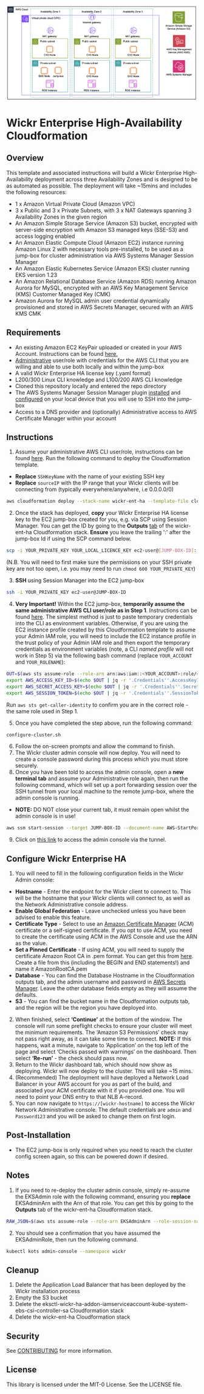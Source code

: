 ![architecture](/images/archtecture2.png?raw=true)

# Wickr Enterprise High-Availability Cloudformation


## Overview

This template and associated instructions will build a Wickr Enterprise High-Availability deployment across three Availability Zones and is designed to be as automated as possible. The deployment will take ~15mins and includes the following resources:

- 1 x Amazon Virtual Private Cloud (Amazon VPC)
- 3 x Public and 3 x Private Subnets, with 3 x NAT Gateways spanning 3 Availability Zones in the given region
- An Amazon Simple Storage Service (Amazon S3) bucket, encrypted with server-side encryption with Amazon S3 managed keys (SSE-S3) and access logging enabled
- An Amazon Elastic Compute Cloud (Amazon EC2) instance running Amazon Linux 2 with necessary tools pre-installed, to be used as a jump-box for cluster administration via AWS Systems Manager Session Manager
- An Amazon Elastic Kubernetes Service (Amazon EKS) cluster running EKS version 1.23
- An Amazon Relational Database Service (Amazon RDS) running Amazon Aurora for MySQL, encrypted with an AWS Key Management Service (KMS) Customer Managed Key (CMK)
- Amazon Aurora for MySQL admin user credential dynamically provisioned and stored in AWS Secrets Manager, secured with an AWS KMS CMK

## Requirements

- An existing Amazon EC2 KeyPair uploaded or created in your AWS Account. Instructions can be found [here.](https://docs.aws.amazon.com/AWSEC2/latest/UserGuide/ec2-key-pairs.html)
- [Administrative](https://docs.aws.amazon.com/IAM/latest/UserGuide/access_policies_job-functions.html#jf_administrator) user/role with credentials for the AWS CLI that you are willing and able to use both locally and within the jump-box
- A valid Wickr Enterprise HA license key (.yaml format)
- L200/300 Linux CLI knowledge and L100/200 AWS CLI knowledge
- Cloned this repository locally and entered the repo directory
- The AWS Systems Manager Session Manager plugin [installed](https://docs.aws.amazon.com/systems-manager/latest/userguide/session-manager-working-with-install-plugin.html) and [configured](https://docs.aws.amazon.com/systems-manager/latest/userguide/session-manager-getting-started-enable-ssh-connections.html#ssh-connections-enable) on your local device that you will use to SSH into the jump-box
- Access to a DNS provider and (optionally) Administrative access to AWS Certificate Manager within your account

## Instructions

1. Assume your administrative AWS CLI user/role, instructions can be found [here](https://docs.aws.amazon.com/cli/latest/userguide/getting-started-quickstart.html). Run the following command to deploy the Cloudformation template. 
- **Replace** `SSHKeyName` with the name of your existing SSH key
- **Replace** `sourceIP` with the IP range that your Wickr clients will be connecting from (typically everywhere/anywhere, i.e 0.0.0.0/0)
```bash
aws cloudformation deploy --stack-name wickr-ent-ha --template-file cloudformation.yaml --parameter-overrides SSHKeyName=key sourceIP=10.0.0.0/0 --capabilities CAPABILITY_NAMED_IAM
```
2. Once the stack has deployed, **copy** your Wickr Enterprise HA license key to the EC2 jump-box created for you, e.g. via SCP using Session Manager. You can get the ID by going to the **Outputs** [tab](https://eu-west-2.console.aws.amazon.com/cloudformation) of the wickr-ent-ha Cloudformation stack. **Ensure** you leave the trailing ':' after the jump-box Id if using the SCP command below.
```bash
scp -i YOUR_PRIVATE_KEY YOUR_LOCAL_LICENCE_KEY ec2-user@[JUMP-BOX-ID]:
```
(N.B. You will need to first make sure the permissions on your SSH private key are not too open, i.e. you may need to run `chmod 600 YOUR_PRIVATE_KEY`)

3. **SSH** using Session Manager into the EC2 jump-box
```bash
ssh -i YOUR_PRIVATE_KEY ec2-user@JUMP-BOX-ID
```

4. **Very Important!** 
Within the EC2 jump-box, **temporarily assume the same administrative AWS CLI user/role as in Step 1**. Instructions can be found [here](https://docs.aws.amazon.com/cli/latest/userguide/getting-started-quickstart.html). 
The simplest method is just to paste temporary credentials into the CLI as environment variables.
Otherwise, if you are using the EC2 instance profile created by this Cloudformation template to assume your Admin IAM role, you will need to include the EC2 instance profile in the trust policy of your Admin IAM role and then export the temporary credentials as environment variables (note, a CLI _named profile_ will not work in Step 5) via the following bash command
(replace `YOUR_ACCOUNT` and `YOUR_ROLENAME`):
```bash
OUT=$(aws sts assume-role --role-arn arn:aws:iam::<YOUR_ACCOUNT>:role/<YOUR_ROLENAME> --role-session-name jump-box);\
export AWS_ACCESS_KEY_ID=$(echo $OUT | jq -r '.Credentials''.AccessKeyId');\
export AWS_SECRET_ACCESS_KEY=$(echo $OUT | jq -r '.Credentials''.SecretAccessKey');\
export AWS_SESSION_TOKEN=$(echo $OUT | jq -r '.Credentials''.SessionToken');
```
Run `aws sts get-caller-identity` to confirm you are in the correct role - the same role used in Step 1.

5. Once you have completed the step above, run the following command:
```bash
configure-cluster.sh
```
6. Follow the on-screen prompts and allow the command to finish.
7. The Wickr cluster admin console will now deploy. You will need to create a console password during this process which you must store securely.
8. Once you have been told to access the admin console, open a **new terminal tab** and assume your Administrative role again, then run the following command,
which will set up a port forwarding session over the SSH tunnel from your local machine to the remote jump-box, where the admin console is running.
- **NOTE:** DO NOT close your current tab, it must remain open whilst the admin console is in use!

```bash
aws ssm start-session --target JUMP-BOX-ID --document-name AWS-StartPortForwardingSession --parameters '{"portNumber":["8800"], "localPortNumber":["8800"]}'
```
9. Click on [this link](http://localhost:8800) to access the admin console via the tunnel.

## Configure Wickr Enterprise HA

1. You will need to fill in the following configuration fields in the Wickr Admin console:

* **Hostname** - Enter the endpoint for the Wickr client to connect to. This will be the hostname that your Wickr clients will connect to, as well as the Network Administrative console address.
* **Enable Global Federation** - Leave unchecked unless you have been advised to enable this feature.
* **Certificate Type** - Select to use an [Amazon Certificate Manager](https://console.aws.amazon.com/acm) (ACM) certificate or a self-signed certificate. If you opt to use ACM, you need to create the certificate using ACM in the AWS Console and use the ARN as the value. 
* **Set a Pinned Certificate** - If using ACM, you will need to supply the certificate Amazon Root CA in .pem format. You can get this from [here](https://www.amazontrust.com/repository/AmazonRootCA1.pem). Create a file from this (including the BEGIN and END statements!) and name it AmazonRootCA.pem
* **Database** - You can find the Database Hostname in the Cloudformation outputs tab, and the admin username and password in [AWS Secrets Manager](https://console.aws.amazon.com/secretsmanager/). Leave the other database fields empty as they will assume the defaults. 
* **S3** - You can find the bucket name in the Cloudformation outputs tab, and the region will be the region you have deployed into.

2. When finished, select **‘Continue’** at the bottom of the window. The console will run some preflight checks to ensure your cluster will meet the minimum requirements. The ‘Amazon S3 Permissions’ check may not pass right away, as it can take some time to connect. **NOTE:** If this happens, wait a minute, navigate to ‘Application’ on the top left of the page and select ‘Checks passed with warnings’ on the dashboard. Then select **‘Re-run’** - the check should pass now. 
3. Return to the Wickr dashboard tab, which should now show as deploying. Wickr will now deploy to the cluster. This will take ~15 mins. 
4. (Recommended) The deployment will have deployed a Network Load Balancer in your AWS account for you as part of the build, and associated your ACM certificate with it if you provided one. You will need to point your DNS entry to that NLB A-record.
5. You can now navigate to `https://[wickr-hostname]` to access the Wickr Network Administrative console. The default credentials are `admin` and `Password123` and you will be asked to change them on first login.

## Post-Installation 

- The EC2 jump-box is only required when you need to reach the cluster config screen again, so this can be powered down if desired.

## Notes ##

1. If you need to re-deploy the cluster admin console, simply re-assume the EKSAdmin role with the following command, ensuring you **replace** EKSAdminArn with the Arn of that role. You can get this by going to the **Outputs** tab of the wickr-ent-ha Cloudformation stack.
```bash
RAW_JSON=$(aws sts assume-role --role-arn EKSAdminArn --role-session-name eksadmin-cli --output json) && KEYID=$(echo $RAW_JSON | jq .Credentials.AccessKeyId | tr -d '"') && AKEY=$(echo $RAW_JSON | jq .Credentials.SecretAccessKey | tr -d '"') && TOKEN=$(echo $RAW_JSON | jq .Credentials.SessionToken | tr -d '"') && export AWS_ACCESS_KEY_ID="$KEYID" && export AWS_SECRET_ACCESS_KEY="$AKEY" && export AWS_SESSION_TOKEN="$TOKEN" && aws sts get-caller-identity
```
2. You should see a confirmation that you have assumed the EKSAdminRole, then run the following command.
```bash
kubectl kots admin-console --namespace wickr
```

## Cleanup ##

1. Delete the Application Load Balancer that has been deployed by the Wickr installation process
2. Empty the S3 bucket
3. Delete the eksctl-wickr-ha-addon-iamserviceaccount-kube-system-ebs-csi-controller-sa Cloudformation stack
3. Delete the wickr-ent-ha Cloudformation stack

## Security

See [CONTRIBUTING](CONTRIBUTING.md#security-issue-notifications) for more information.

## License

This library is licensed under the MIT-0 License. See the LICENSE file.
